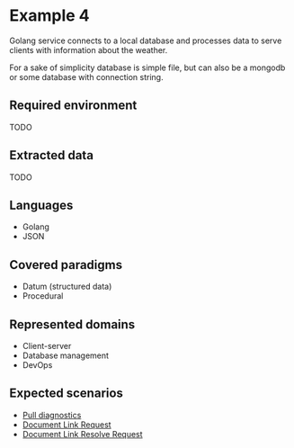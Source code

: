 # Example 4

Golang service connects to a local database and processes data to serve clients with information about the weather.

For a sake of simplicity database is simple file, but can also be a mongodb or some database with connection string.

## Required environment

TODO

## Extracted data

TODO

## Languages

- Golang
- JSON

## Covered paradigms

- Datum (structured data)
- Procedural

## Represented domains

- Client-server
- Database management
- DevOps

## Expected scenarios

- [Pull diagnostics](https://microsoft.github.io/language-server-protocol/specifications/lsp/3.17/specification/#textDocument_pullDiagnostics)
- [Document Link Request](https://microsoft.github.io/language-server-protocol/specifications/lsp/3.17/specification/#textDocument_documentLink)
- [Document Link Resolve Request](https://microsoft.github.io/language-server-protocol/specifications/lsp/3.17/specification/#documentLink_resolve)